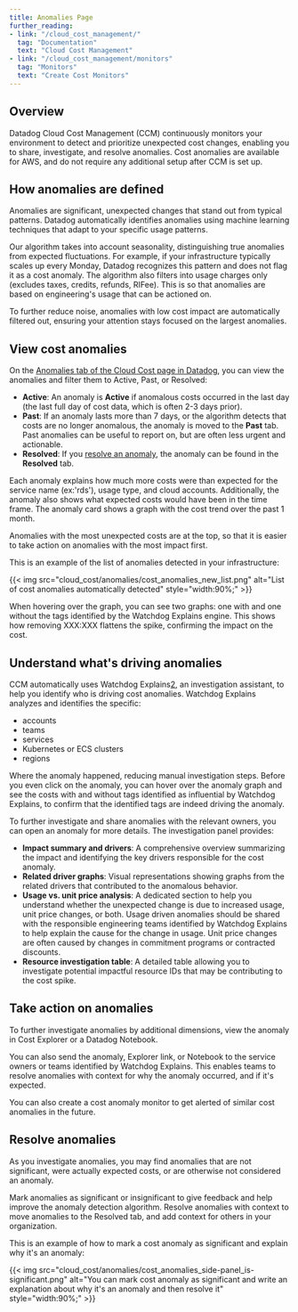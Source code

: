 ```yaml
---
title: Anomalies Page
further_reading:
- link: "/cloud_cost_management/"
  tag: "Documentation"
  text: "Cloud Cost Management"
- link: "/cloud_cost_management/monitors"
  tag: "Monitors"
  text: "Create Cost Monitors"
---
```


## Overview

Datadog Cloud Cost Management (CCM) continuously monitors your environment to detect and prioritize unexpected cost changes, enabling you to share, investigate, and resolve anomalies. Cost anomalies are available for AWS, and do not require any additional setup after CCM is set up.

## How anomalies are defined

Anomalies are significant, unexpected changes that stand out from typical patterns. Datadog automatically identifies anomalies using machine learning techniques that adapt to your specific usage patterns.

Our algorithm takes into account seasonality, distinguishing true anomalies from expected fluctuations. For example, if your infrastructure typically scales up every Monday, Datadog recognizes this pattern and does not flag it as a cost anomaly. The algorithm also filters into usage charges only (excludes taxes, credits, refunds, RIFee). This is so that anomalies are based on engineering's usage that can be actioned on.

To further reduce noise, anomalies with low cost impact are automatically filtered out, ensuring your attention stays focused on the largest anomalies.

## View cost anomalies

On the [Anomalies tab of the Cloud Cost page in Datadog][1], you can view the anomalies and filter them to Active, Past, or Resolved:
- **Active**: An anomaly is **Active** if anomalous costs occurred in the last day (the last full day of cost data, which is often 2-3 days prior).
- **Past**: If an anomaly lasts more than 7 days, or the algorithm detects that costs are no longer anomalous, the anomaly is moved to the **Past** tab. Past anomalies can be useful to report on, but are often less urgent and actionable.
- **Resolved**: If you [resolve an anomaly](#resolve-anomalies), the anomaly can be found in the **Resolved** tab.

Each anomaly explains how much more costs were than expected for the service name (ex:'rds'), usage type, and cloud accounts. Additionally, the anomaly also shows what expected costs would have been in the time frame. The anomaly card shows a graph with the cost trend over the past 1 month.

Anomalies with the most unexpected costs are at the top, so that it is easier to take action on anomalies with the most impact first.

This is an example of the list of anomalies detected in your infrastructure:

{{< img src="cloud_cost/anomalies/cost_anomalies_new_list.png" alt="List of cost anomalies automatically detected" style="width:90%;" >}}

<!-- TODO: add img with watchdog explains popover -->

When hovering over the graph, you can see two graphs: one with and one without the tags identified by the Watchdog Explains engine. This shows how removing XXX:XXX flattens the spike, confirming the impact on the cost.

## Understand what's driving anomalies

CCM automatically uses Watchdog Explains[2], an investigation assistant, to help you identify who is driving cost anomalies. Watchdog Explains analyzes and identifies the specific:

- accounts
- teams
- services
- Kubernetes or ECS clusters
- regions

Where the anomaly happened, reducing manual investigation steps. Before you even click on the anomaly, you can hover over the anomaly graph and see the costs with and without tags identified as influential by Watchdog Explains, to confirm that the identified tags are indeed driving the anomaly.

<!-- TODO: add img with Watchdog Explains hover state -->

To further investigate and share anomalies with the relevant owners, you can open an anomaly for more details. The investigation panel provides:

- **Impact summary and drivers**: A comprehensive overview summarizing the impact and identifying the key drivers responsible for the cost anomaly.
- **Related driver graphs**: Visual representations showing graphs from the related drivers that contributed to the anomalous behavior.
- **Usage vs. unit price analysis**: A dedicated section to help you understand whether the unexpected change is due to increased usage, unit price changes, or both. Usage driven anomalies should be shared with the responsible engineering teams identified by Watchdog Explains to help explain the cause for the change in usage. Unit price changes are often caused by changes in commitment programs or contracted discounts.
- **Resource investigation table**: A detailed table allowing you to investigate potential impactful resource IDs that may be contributing to the cost spike.

<!-- TODO: add img with updated side panel -->
<!-- TODO: add img for usage & unit price -->
<!-- TODO: add img for resource ids -->

## Take action on anomalies

To further investigate anomalies by additional dimensions, view the anomaly in Cost Explorer or a Datadog Notebook. 

<!-- TODO: update img with new design, highlight the "next steps" section specifically -->

You can also send the anomaly, Explorer link, or Notebook to the service owners or teams identified by Watchdog Explains. This enables teams to resolve anomalies with context for why the anomaly occurred, and if it's expected.

You can also create a cost anomaly monitor to get alerted of similar cost anomalies in the future.

<!-- TODO: add screenshot of anomaly monitors -->

## Resolve anomalies

As you investigate anomalies, you may find anomalies that are not significant, were actually expected costs, or are otherwise not considered an anomaly.

Mark anomalies as significant or insignificant to give feedback and help improve the anomaly detection algorithm. Resolve anomalies with context to move anomalies to the Resolved tab, and add context for others in your organization.

This is an example of how to mark a cost anomaly as significant and explain why it's an anomaly:

<!-- TODO: update img with new design -->
{{< img src="cloud_cost/anomalies/cost_anomalies_side-panel_is-significant.png" alt="You can mark cost anomaly as significant and write an explanation about why it's an anomaly  and then resolve it" style="width:90%;" >}}

[1]: https://app.datadoghq.com/cost/analyze/anomalies
[2]: /dashboards/graph_insights/watchdog_explains
